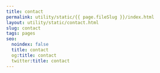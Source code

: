 ```yaml
---
title: contact
permalink: utility/static/{{ page.fileSlug }}/index.html
layout: utility/static/contact.html
slug: contact
tags: pages
seo:
  noindex: false
  title: contact
  og:title: contact
  twitter:title: contact
---
```



